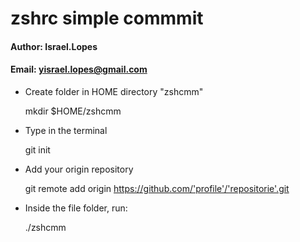 # zshrc simple commmit

#### Author: Israel.Lopes 
#### Email: yisrael.lopes@gmail.com


* Create folder in HOME directory "zshcmm"

  mkdir $HOME/zshcmm

* Type in the terminal

  git init

* Add your origin repository

  git remote add origin https://github.com/'profile'/'repositorie'.git

* Inside the file folder, run:

  ./zshcmm